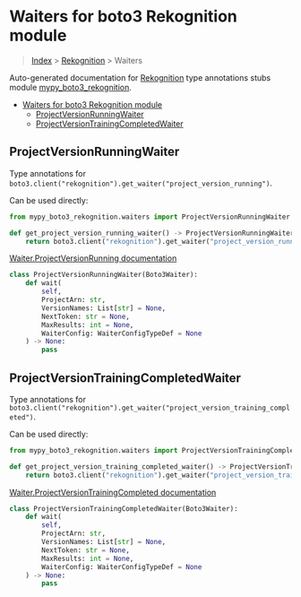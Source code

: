 # Waiters for boto3 Rekognition module

> [Index](../README.md) > [Rekognition](./README.md) > Waiters

Auto-generated documentation for [Rekognition](https://boto3.amazonaws.com/v1/documentation/api/latest/reference/services/rekognition.html#Rekognition)
type annotations stubs module [mypy_boto3_rekognition](https://pypi.org/project/mypy-boto3-rekognition/).

- [Waiters for boto3 Rekognition module](#waiters-for-boto3-rekognition-module)
  - [ProjectVersionRunningWaiter](#projectversionrunningwaiter)
  - [ProjectVersionTrainingCompletedWaiter](#projectversiontrainingcompletedwaiter)

## ProjectVersionRunningWaiter

Type annotations for `boto3.client("rekognition").get_waiter("project_version_running")`.

Can be used directly:

```python
from mypy_boto3_rekognition.waiters import ProjectVersionRunningWaiter

def get_project_version_running_waiter() -> ProjectVersionRunningWaiter:
    return boto3.client("rekognition").get_waiter("project_version_running")
```

[Waiter.ProjectVersionRunning documentation](https://boto3.amazonaws.com/v1/documentation/api/latest/reference/services/rekognition.html#Rekognition.Waiter.ProjectVersionRunning)

```python
class ProjectVersionRunningWaiter(Boto3Waiter):
    def wait(
        self,
        ProjectArn: str,
        VersionNames: List[str] = None,
        NextToken: str = None,
        MaxResults: int = None,
        WaiterConfig: WaiterConfigTypeDef = None
    ) -> None:
        pass
```
## ProjectVersionTrainingCompletedWaiter

Type annotations for `boto3.client("rekognition").get_waiter("project_version_training_completed")`.

Can be used directly:

```python
from mypy_boto3_rekognition.waiters import ProjectVersionTrainingCompletedWaiter

def get_project_version_training_completed_waiter() -> ProjectVersionTrainingCompletedWaiter:
    return boto3.client("rekognition").get_waiter("project_version_training_completed")
```

[Waiter.ProjectVersionTrainingCompleted documentation](https://boto3.amazonaws.com/v1/documentation/api/latest/reference/services/rekognition.html#Rekognition.Waiter.ProjectVersionTrainingCompleted)

```python
class ProjectVersionTrainingCompletedWaiter(Boto3Waiter):
    def wait(
        self,
        ProjectArn: str,
        VersionNames: List[str] = None,
        NextToken: str = None,
        MaxResults: int = None,
        WaiterConfig: WaiterConfigTypeDef = None
    ) -> None:
        pass
```